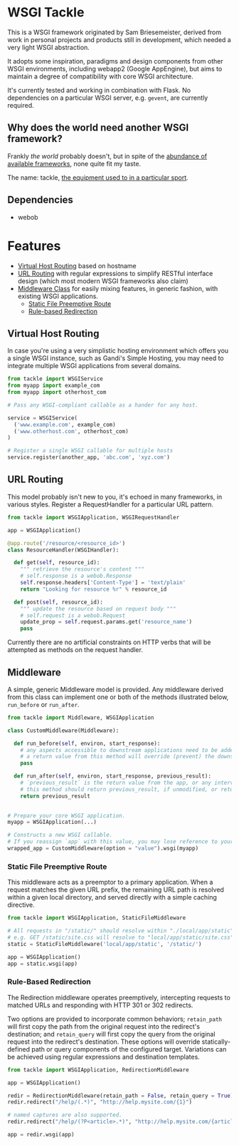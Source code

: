 # WSGI Tackle 

This is a WSGI framework originated by Sam Briesemeister, derived from work in personal projects and products still in development, which needed a very light WSGI abstraction.

It adopts some inspiration, paradigms and design components from other WSGI environments, including webapp2 (Google AppEngine), but aims to maintain a degree of compatibility with core WSGI architecture.

It's currently tested and working in combination with Flask. No dependencies on a particular WSGI server, e.g. `gevent`, are currently required. 

## Why does the world need another WSGI framework?

Frankly *the world* probably doesn't, but in spite of the [abundance of available frameworks](http://wsgi.readthedocs.org/en/latest/frameworks.html), none quite fit my taste. 

The name: tackle, [the equipment used to in a particular sport](http://www.thefreedictionary.com/tackle). 

## Dependencies

- webob


# Features

- [Virtual Host Routing](#virtualhost) based on hostname
- [URL Routing](#routing) with regular expressions to simplify RESTful interface design (which most modern WSGI frameworks also claim)
- [Middleware Class](#middleware) for easily mixing features, in generic fashion, with existing WSGI applications.
  - [Static File Preemptive Route](#staticfiles-middleware)
  - [Rule-based Redirection](#redirection-middleware)


## Virtual Host Routing <a id='virtualhost'></a>

In case you're using a very simplistic hosting environment which offers you a single WSGI instance, such as Gandi's Simple Hosting, you may need to integrate multiple WSGI applications from several domains.

```python
from tackle import WSGIService
from myapp import example_com
from myapp import otherhost_com

# Pass any WSGI-compliant callable as a hander for any host.

service = WSGIService(
  ('www.example.com', example_com)
  ('www.otherhost.com', otherhost_com)
)

# Register a single WSGI callable for multiple hosts
service.register(another_app, 'abc.com', 'xyz.com')

```


## URL Routing <a id='routing'></a>

This model probably isn't new to you, it's echoed in many frameworks, in various styles.
Register a RequestHandler for a particular URL pattern.

```python
from tackle import WSGIApplication, WSGIRequestHandler

app = WSGIApplication()

@app.route('/resource/<resource_id>')
class ResourceHandler(WSGIHandler):

  def get(self, resource_id):
    """ retrieve the resource's content """
    # self.response is a webob.Response
    self.response.headers['Content-Type'] = 'text/plain'
    return "Looking for resource %r" % resource_id

  def post(self, resource_id):
    """ update the resource based on request body """
    # self.request is a webob.Request
    update_prop = self.request.params.get('resource_name')
    pass

```

Currently there are no artificial constraints on HTTP verbs that will be attempted as methods on the request handler. 



## Middleware <a id="middleware"></a>

A simple, generic Middleware model is provided. Any middleware derived from this class can implement one or both of the methods illustrated below, `run_before` or `run_after`.

```python
from tackle import Middleware, WSGIApplication

class CustomMiddleware(Middleware):

  def run_before(self, environ, start_response):
    # any aspects accessible to downstream applications need to be added to environ.
    # a return value from this method will override (prevent) the downstream app from handling the request.
    pass

  def run_after(self, environ, start_response, previous_result):
    # `previous_result` is the return value from the app, or any intervening Middleware.
    # this method should return previous_result, if unmodified, or return a modified form of it (a replacement).
    return previous_result

  
# Prepare your core WSGI application.
myapp = WSGIApplication(...)

# Constructs a new WSGI callable. 
# If you reassign `app` with this value, you may lose reference to your original app's properties. 
wrapped_app = CustomMiddleware(option = "value").wsgi(myapp)


```


### Static File Preemptive Route <a id="staticfiles-middleware"></a>

This middleware acts as a preemptor to a primary application. When a request matches the given URL prefix, the remaining URL path is resolved within a given local directory, and served directly with a simple caching directive.

```python
from tackle import WSGIApplication, StaticFileMiddleware

# All requests in "/static/" should resolve within "./local/app/static"
# e.g. GET /static/site.css will resolve to "local/app/static/site.css"
static = StaticFileMiddleware('local/app/static', '/static/')

app = WSGIApplication()
app = static.wsgi(app)

```

### Rule-Based Redirection <a id="redirection-middleware"></a>

The Redirection middleware operates preemptively, intercepting requests to matched URLs and responding with HTTP 301 or 302 redirects.

Two options are provided to incorporate common behaviors; `retain_path` will first copy the path from the original request into the redirect's destination; and `retain_query` will first copy the query from the original request into the redirect's destination. 
These options will override statically-defined path or query components of the configured target. Variations can be achieved using regular expressions and destination templates.

```python
from tackle import WSGIApplication, RedirectionMiddleware

app = WSGIApplication()

redir = RedirectionMiddleware(retain_path = False, retain_query = True) # defaults
redir.redirect("/help/(.*)", "http://help.mysite.com/{1}")

# named captures are also supported.
redir.redirect("/help/(?P<article>.*)", "http://help.mysite.com/{article}")

app = redir.wsgi(app)

```

